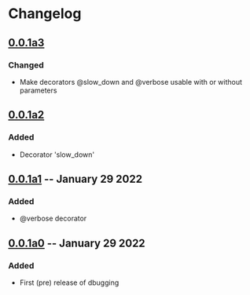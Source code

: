# Changelog

## [0.0.1a3](https://github.com/nikkelarsson/dbugging/releases/tag/v0.0.1a3)
### Changed
- Make decorators @slow_down and @verbose usable with or without parameters

## [0.0.1a2](https://github.com/nikkelarsson/dbugging/releases/tag/v0.0.1a2)
### Added
- Decorator 'slow_down'

## [0.0.1a1](https://github.com/nikkelarsson/dbugging/releases/tag/v0.0.1a1) -- January 29 2022
### Added
- @verbose decorator

## [0.0.1a0](https://github.com/nikkelarsson/dbugging/releases/tag/v0.0.1a0) -- January 29 2022
### Added
- First (pre) release of dbugging
